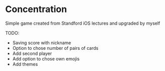 # Concentration
Simple game created from Standford iOS lectures and upgraded by myself

TODO:
* Saving score with nickname
* Option to chose number of pairs of cards
* Add second player
* Add option to chose own emojis
* Add themes